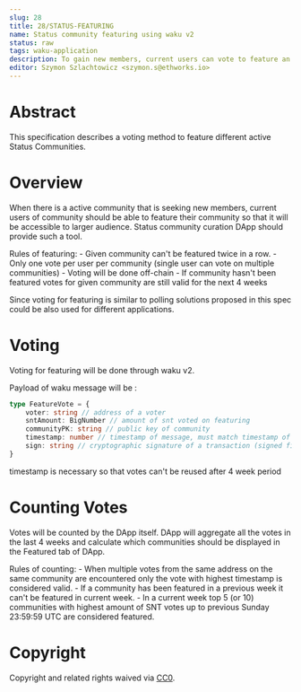 ```yaml
---
slug: 28
title: 28/STATUS-FEATURING
name: Status community featuring using waku v2
status: raw
tags: waku-application
description: To gain new members, current users can vote to feature an active Status community to the larger Status audience.
editor: Szymon Szlachtowicz <szymon.s@ethworks.io>
---
```


# Abstract
This specification describes a voting method to feature different active Status Communities.

# Overview

When there is a active community that is seeking new members, current users of community should be able to feature their community so that it will be accessible to larger audience.
Status community curation DApp should provide such a tool.

Rules of featuring:
    - Given community can't be featured twice in a row.
    - Only one vote per user per community (single user can vote on multiple communities)
    - Voting will be done off-chain
    - If community hasn't been featured votes for given community are still valid for the next 4 weeks

Since voting for featuring is similar to polling solutions proposed in this spec could be also used for different applications.

# Voting

Voting for featuring will be done through waku v2. 

Payload of waku message will be :
```ts
type FeatureVote = {
    voter: string // address of a voter
    sntAmount: BigNumber // amount of snt voted on featuring
    communityPK: string // public key of community
    timestamp: number // timestamp of message, must match timestamp of wakuMessage
    sign: string // cryptographic signature of a transaction (signed fields: voterAddress,sntAmount,communityPK,timestamp)
}
```

timestamp is necessary so that votes can't be reused after 4 week period

# Counting Votes

Votes will be counted by the DApp itself.
DApp will aggregate all the votes in the last 4 weeks and calculate which communities should be displayed in the Featured tab of DApp.

Rules of counting:
    - When multiple votes from the same address on the same community are encountered only the vote with highest timestamp is considered valid.
    - If a community has been featured in a previous week it can't be featured in current week.
    - In a current week top 5 (or 10) communities with highest amount of SNT votes up to previous Sunday 23:59:59 UTC are considered featured.

# Copyright

Copyright and related rights waived via
[CC0](https://creativecommons.org/publicdomain/zero/1.0/).

